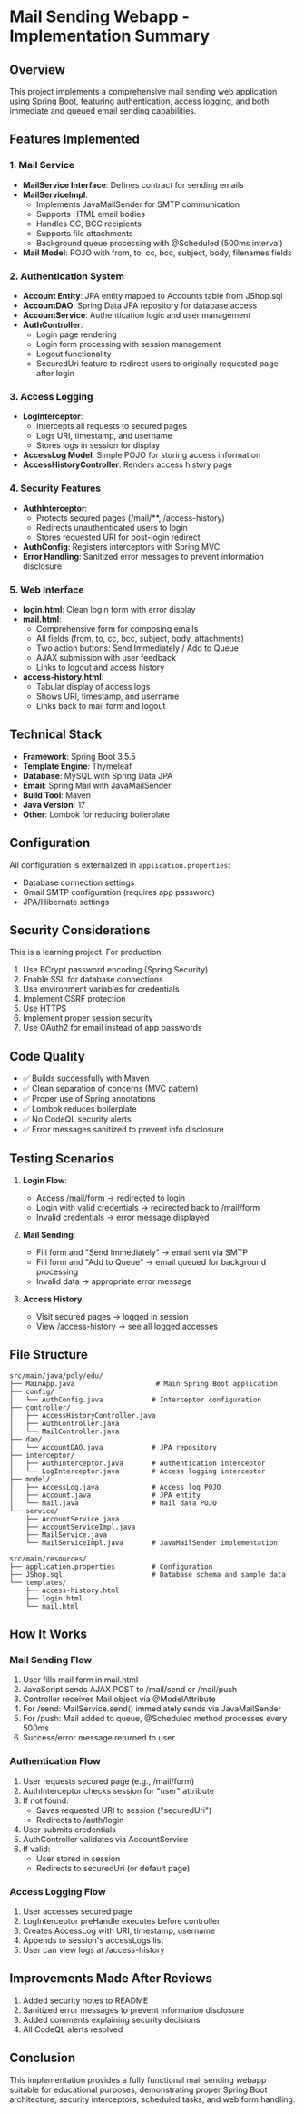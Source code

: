 # Mail Sending Webapp - Implementation Summary

## Overview
This project implements a comprehensive mail sending web application using Spring Boot, featuring authentication, access logging, and both immediate and queued email sending capabilities.

## Features Implemented

### 1. Mail Service
- **MailService Interface**: Defines contract for sending emails
- **MailServiceImpl**: 
  - Implements JavaMailSender for SMTP communication
  - Supports HTML email bodies
  - Handles CC, BCC recipients
  - Supports file attachments
  - Background queue processing with @Scheduled (500ms interval)
- **Mail Model**: POJO with from, to, cc, bcc, subject, body, filenames fields

### 2. Authentication System
- **Account Entity**: JPA entity mapped to Accounts table from JShop.sql
- **AccountDAO**: Spring Data JPA repository for database access
- **AccountService**: Authentication logic and user management
- **AuthController**: 
  - Login page rendering
  - Login form processing with session management
  - Logout functionality
  - SecuredUri feature to redirect users to originally requested page after login

### 3. Access Logging
- **LogInterceptor**: 
  - Intercepts all requests to secured pages
  - Logs URI, timestamp, and username
  - Stores logs in session for display
- **AccessLog Model**: Simple POJO for storing access information
- **AccessHistoryController**: Renders access history page

### 4. Security Features
- **AuthInterceptor**: 
  - Protects secured pages (/mail/**, /access-history)
  - Redirects unauthenticated users to login
  - Stores requested URI for post-login redirect
- **AuthConfig**: Registers interceptors with Spring MVC
- **Error Handling**: Sanitized error messages to prevent information disclosure

### 5. Web Interface
- **login.html**: Clean login form with error display
- **mail.html**: 
  - Comprehensive form for composing emails
  - All fields (from, to, cc, bcc, subject, body, attachments)
  - Two action buttons: Send Immediately / Add to Queue
  - AJAX submission with user feedback
  - Links to logout and access history
- **access-history.html**: 
  - Tabular display of access logs
  - Shows URI, timestamp, and username
  - Links back to mail form and logout

## Technical Stack
- **Framework**: Spring Boot 3.5.5
- **Template Engine**: Thymeleaf
- **Database**: MySQL with Spring Data JPA
- **Email**: Spring Mail with JavaMailSender
- **Build Tool**: Maven
- **Java Version**: 17
- **Other**: Lombok for reducing boilerplate

## Configuration
All configuration is externalized in `application.properties`:
- Database connection settings
- Gmail SMTP configuration (requires app password)
- JPA/Hibernate settings

## Security Considerations
This is a learning project. For production:
1. Use BCrypt password encoding (Spring Security)
2. Enable SSL for database connections
3. Use environment variables for credentials
4. Implement CSRF protection
5. Use HTTPS
6. Implement proper session security
7. Use OAuth2 for email instead of app passwords

## Code Quality
- ✅ Builds successfully with Maven
- ✅ Clean separation of concerns (MVC pattern)
- ✅ Proper use of Spring annotations
- ✅ Lombok reduces boilerplate
- ✅ No CodeQL security alerts
- ✅ Error messages sanitized to prevent info disclosure

## Testing Scenarios
1. **Login Flow**:
   - Access /mail/form → redirected to login
   - Login with valid credentials → redirected back to /mail/form
   - Invalid credentials → error message displayed

2. **Mail Sending**:
   - Fill form and "Send Immediately" → email sent via SMTP
   - Fill form and "Add to Queue" → email queued for background processing
   - Invalid data → appropriate error message

3. **Access History**:
   - Visit secured pages → logged in session
   - View /access-history → see all logged accesses

## File Structure
```
src/main/java/poly/edu/
├── MainApp.java                    # Main Spring Boot application
├── config/
│   └── AuthConfig.java            # Interceptor configuration
├── controller/
│   ├── AccessHistoryController.java
│   ├── AuthController.java
│   └── MailController.java
├── dao/
│   └── AccountDAO.java            # JPA repository
├── interceptor/
│   ├── AuthInterceptor.java       # Authentication interceptor
│   └── LogInterceptor.java        # Access logging interceptor
├── model/
│   ├── AccessLog.java             # Access log POJO
│   ├── Account.java               # JPA entity
│   └── Mail.java                  # Mail data POJO
└── service/
    ├── AccountService.java
    ├── AccountServiceImpl.java
    ├── MailService.java
    └── MailServiceImpl.java       # JavaMailSender implementation

src/main/resources/
├── application.properties         # Configuration
├── JShop.sql                      # Database schema and sample data
└── templates/
    ├── access-history.html
    ├── login.html
    └── mail.html
```

## How It Works

### Mail Sending Flow
1. User fills mail form in mail.html
2. JavaScript sends AJAX POST to /mail/send or /mail/push
3. Controller receives Mail object via @ModelAttribute
4. For /send: MailService.send() immediately sends via JavaMailSender
5. For /push: Mail added to queue, @Scheduled method processes every 500ms
6. Success/error message returned to user

### Authentication Flow
1. User requests secured page (e.g., /mail/form)
2. AuthInterceptor checks session for "user" attribute
3. If not found:
   - Saves requested URI to session ("securedUri")
   - Redirects to /auth/login
4. User submits credentials
5. AuthController validates via AccountService
6. If valid:
   - User stored in session
   - Redirects to securedUri (or default page)

### Access Logging Flow
1. User accesses secured page
2. LogInterceptor preHandle executes before controller
3. Creates AccessLog with URI, timestamp, username
4. Appends to session's accessLogs list
5. User can view logs at /access-history

## Improvements Made After Reviews
1. Added security notes to README
2. Sanitized error messages to prevent information disclosure
3. Added comments explaining security decisions
4. All CodeQL alerts resolved

## Conclusion
This implementation provides a fully functional mail sending webapp suitable for educational purposes, demonstrating proper Spring Boot architecture, security interceptors, scheduled tasks, and web form handling.
